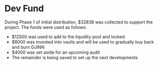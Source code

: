 # Dev Fund

During Phase 1 of initial distribution, $32838 was collected to support the project. The funds were used as follows:

* $12500 was used to add to the liquidity pool and locked.
* $8000 was invested into vaults and will be used to gradually buy back and burn DJINN
* $4000 was set aside for an upcoming audit
* The remainder is being saved to set up the next developments

